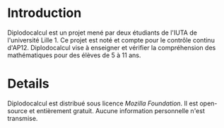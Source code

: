 # Introduction #

Diplodocalcul est un projet mené par deux étudiants de l'IUTA de l'université Lille 1.
Ce projet est noté et compte pour le contrôle continu d'AP12.
Diplodocalcul vise à enseigner et vérifier la compréhension des mathématiques pour des élèves de 5 à 11 ans.


# Details #

Diplodocalcul est distribué sous licence _Mozilla Foundation_. Il est open-source et entièrement gratuit. Aucune information personnelle n'est transmise.
